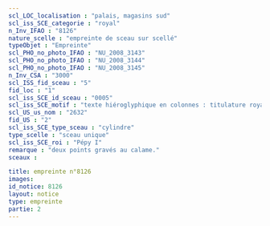 ```yaml
---
scl_LOC_localisation : "palais, magasins sud"
scl_iss_SCE_categorie : "royal"
n_Inv_IFAO : "8126"
nature_scelle : "empreinte de sceau sur scellé"
typeObjet : "Empreinte"
scl_PHO_no_photo_IFAO : "NU_2008_3143"
scl_PHO_no_photo_IFAO : "NU_2008_3144"
scl_PHO_no_photo_IFAO : "NU_2008_3145"
n_Inv_CSA : "3000"
scl_ISS_fid_sceau : "5"
fid_loc : "1"
scl_iss_SCE_id_sceau : "0005"
scl_iss_SCE_motif : "texte hiéroglyphique en colonnes : titulature royale et épithètes de fonctionnaire."
scl_US_us_nom : "2632"
fid_US : "2"
scl_iss_SCE_type_sceau : "cylindre"
type_scelle : "sceau unique"
scl_iss_SCE_roi : "Pépy I"
remarque : "deux points gravés au calame."
sceaux :

title: empreinte n°8126
images: 
id_notice: 8126
layout: notice
type: empreinte
partie: 2
---
```

